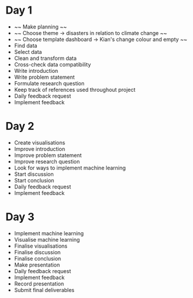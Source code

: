 # Day 1
* ~~ Make planning ~~
* ~~ Choose theme -> disasters in relation to climate change ~~
* ~~ Choose template dashboard -> Kian's change colour and empty ~~
* Find data
* Select data
* Clean and transform data
* Cross-check data compatibility
* Write introduction
* Write problem statement
* Formulate research question
* Keep track of references used throughout project
* Daily feedback request
* Implement feedback

# Day 2
* Create visualisations
* Improve introduction
* Improve problem statement
* Improve research question
* Look for ways to implement machine learning
* Start discussion
* Start conclusion
* Daily feedback request
* Implement feedback

# Day 3
* Implement machine learning
* Visualise machine learning
* Finalise visualisations
* Finalise discussion
* Finalise conclusion
* Make presentation
* Daily feedback request
* Implement feedback
* Record presentation
* Submit final deliverables
